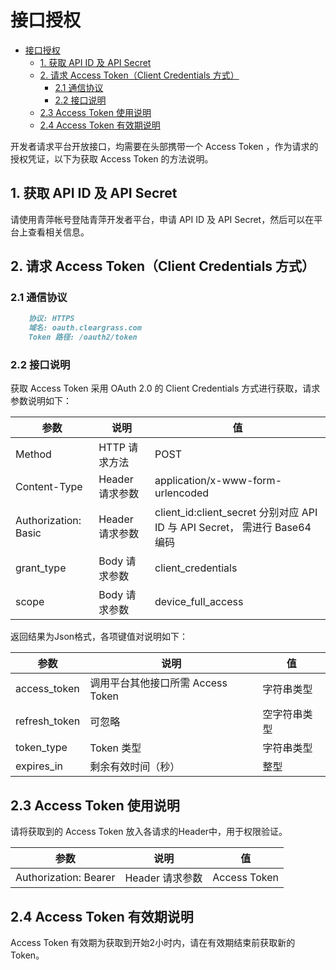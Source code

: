 # 接口授权

- [接口授权](#接口授权)
  - [1. 获取 API ID 及 API Secret](#1-获取-api-id-及-api-secret)
  - [2. 请求 Access Token（Client Credentials 方式）](#2-请求-access-tokenclient-credentials-方式)
    - [2.1 通信协议](#21-通信协议)
    - [2.2 接口说明](#22-接口说明)
  - [2.3 Access Token 使用说明](#23-access-token-使用说明)
  - [2.4 Access Token 有效期说明](#24-access-token-有效期说明)

开发者请求平台开放接口，均需要在头部携带一个 Access Token ，作为请求的授权凭证，以下为获取 Access Token 的方法说明。

## 1. 获取 API ID 及 API Secret

请使用青萍帐号登陆青萍开发者平台，申请 API ID 及 API Secret，然后可以在平台上查看相关信息。

## 2. 请求 Access Token（Client Credentials 方式）

### 2.1 通信协议

```markdown
    协议: HTTPS
    域名: oauth.cleargrass.com
    Token 路径: /oauth2/token
```

### 2.2 接口说明

获取 Access Token 采用 OAuth 2.0 的 Client Credentials 方式进行获取，请求参数说明如下：

| 参数                 | 说明            | 值                                                                        |
| -------------------- | --------------- | ------------------------------------------------------------------------- |
| Method               | HTTP 请求方法   | POST                                                                      |
| Content-Type         | Header 请求参数 | application/x-www-form-urlencoded                                         |
| Authorization: Basic | Header 请求参数 | client_id:client_secret 分别对应 API ID 与 API Secret， 需进行 Base64编码 |
| grant_type           | Body 请求参数   | client_credentials                                                        |
| scope                | Body 请求参数   | device_full_access                                                        |

返回结果为Json格式，各项键值对说明如下：

| 参数          | 说明                              | 值           |
| ------------- | --------------------------------- | ------------ |
| access_token  | 调用平台其他接口所需 Access Token | 字符串类型   |
| refresh_token | 可忽略                            | 空字符串类型 |
| token_type    | Token 类型                        | 字符串类型   |
| expires_in    | 剩余有效时间（秒）                | 整型         |

## 2.3 Access Token 使用说明

请将获取到的 Access Token 放入各请求的Header中，用于权限验证。

| 参数                  | 说明            | 值           |
| --------------------- | --------------- | ------------ |
| Authorization: Bearer | Header 请求参数 | Access Token |

## 2.4 Access Token 有效期说明

 Access Token 有效期为获取到开始2小时内，请在有效期结束前获取新的 Token。
